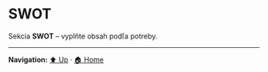 # SWOT

Sekcia **SWOT** – vyplňte obsah podľa potreby.

---
**Navigation:** [⬆️ Up](../index.md) · [🏠 Home](../../../index.md)
